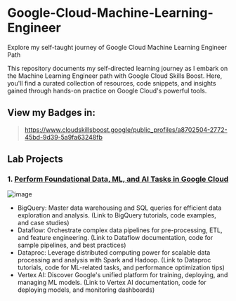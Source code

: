 # Google-Cloud-Machine-Learning-Engineer
Explore my self-taught journey of Google Cloud Machine Learning Engineer Path

This repository documents my self-directed learning journey as I embark on the Machine Learning Engineer path with Google Cloud Skills Boost. Here, you'll find a curated collection of resources, code snippets, and insights gained through hands-on practice on Google Cloud's powerful tools.


## View my Badges in:
> https://www.cloudskillsboost.google/public_profiles/a8702504-2772-45bd-9d39-5a9fa63248fb


## Lab Projects

### 1. [Perform Foundational Data, ML, and AI Tasks in Google Cloud](https://github.com/moniquecardoso25/Google-Cloud-Machine-Learning-Engineer/tree/a9d1c32355fbf3017be2ac190a25c8539880b42a/Perform%20Foundational%20Data%2C%20ML%2C%20and%20AI%20Tasks%20in%20Google%20Cloud)
 
![image](https://github.com/moniquecardoso25/Google-Cloud-Machine-Learning-Engineer/assets/140358716/984edd84-c2ff-42ad-bf73-f5dae6ced42c)


- BigQuery: Master data warehousing and SQL queries for efficient data exploration and analysis. (Link to BigQuery tutorials, code examples, and case studies)
- Dataflow: Orchestrate complex data pipelines for pre-processing, ETL, and feature engineering. (Link to Dataflow documentation, code for sample pipelines, and best practices)
- Dataproc: Leverage distributed computing power for scalable data processing and analysis with Spark and Hadoop. (Link to Dataproc tutorials, code for ML-related tasks, and performance optimization tips)
- Vertex AI: Discover Google's unified platform for training, deploying, and managing ML models. (Link to Vertex AI documentation, code for deploying models, and monitoring dashboards)
